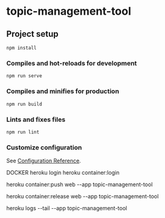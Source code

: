 # topic-management-tool

## Project setup
```
npm install
```

### Compiles and hot-reloads for development
```
npm run serve
```

### Compiles and minifies for production
```
npm run build
```

### Lints and fixes files
```
npm run lint
```

### Customize configuration
See [Configuration Reference](https://cli.vuejs.org/config/).

DOCKER 
heroku login
heroku container:login

heroku container:push web --app topic-management-tool

heroku container:release web --app topic-management-tool

heroku logs --tail --app topic-management-tool

